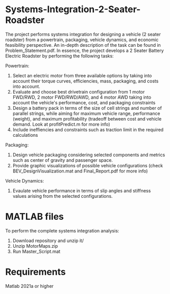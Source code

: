 # Systems-Integration-2-Seater-Roadster
The project performs systems integration for designing a vehicle (2 seater roadster) from a powertrain, packaging, vehicle dynamics, and economic feasibility perspective. An in-depth description of the task can be found in Problem_Statement.pdf. In essence, the project develops a 2 Seater Battery Electric Roadster by performing the following tasks:

Powertrain:
1. Select an electric motor from three available options by taking into account their torque curves, efficiencies, mass, packaging, and costs into account.
2. Evaluate and choose best drivetrain configuration from 1 motor FWD/RWD, 2 motor FWD/RWD/AWD, and 4 motor AWD taking into account the vehicle's performance, cost, and packaging constraints
3. Design a battery pack in terms of the size of cell strings and number of parallel strings, while aiming for maximum vehicle range, performance (weight), and maximum profitability (tradeoff between cost and vehicle demand. Look at profitPredict.m for more info)
4. Include ineffiencies and constraints such as traction limit in the required calculations 

Packaging:
1. Design vehicle packaging considering selected components and metrics such as center of gravity and passenger space.
2. Provide graphic visualizations of possible vehicle configurations (check BEV_DesignVisualization.mat and Final_Report.pdf for more info)

Vehicle Dynamics:
1. Evaulate vehicle performance in terms of slip angles and stiffness values arising from the selected configurations.

# MATLAB files
To perform the complete systems integration analysis:
1. Download repository and unzip it/
2. Unzip MotorMaps.zip
3. Run Master_Script.mat

# Requirements
Matlab 2021a or higher
